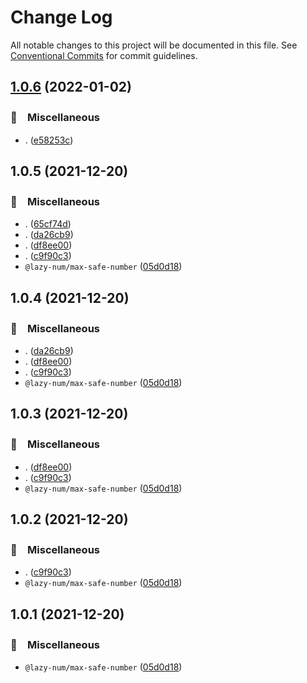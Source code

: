 # Change Log

All notable changes to this project will be documented in this file.
See [Conventional Commits](https://conventionalcommits.org) for commit guidelines.

## [1.0.6](https://github.com/bluelovers/ws-random/compare/@lazy-num/max-safe-number@1.0.5...@lazy-num/max-safe-number@1.0.6) (2022-01-02)


### 🔖　Miscellaneous

* . ([e58253c](https://github.com/bluelovers/ws-random/commit/e58253c60984cc3947069ea4ae2eb1924cd2940e))





## 1.0.5 (2021-12-20)


### 🔖　Miscellaneous

* . ([65cf74d](https://github.com/bluelovers/ws-random/commit/65cf74d7a39b1399cff63dd748ea79d8c0fb9a85))
* . ([da26cb9](https://github.com/bluelovers/ws-random/commit/da26cb9a5e422be346b27b7ff834d2a1a3bbe434))
* . ([df8ee00](https://github.com/bluelovers/ws-random/commit/df8ee0035628a6e2ca218f15429ab85880721f73))
* . ([c9f90c3](https://github.com/bluelovers/ws-random/commit/c9f90c3c7bacda06796085537bc4e9b56e96759a))
* `@lazy-num/max-safe-number` ([05d0d18](https://github.com/bluelovers/ws-random/commit/05d0d181901d6ea5c78d02f473c863b322a5d74e))





## 1.0.4 (2021-12-20)


### 🔖　Miscellaneous

* . ([da26cb9](https://github.com/bluelovers/ws-random/commit/da26cb9a5e422be346b27b7ff834d2a1a3bbe434))
* . ([df8ee00](https://github.com/bluelovers/ws-random/commit/df8ee0035628a6e2ca218f15429ab85880721f73))
* . ([c9f90c3](https://github.com/bluelovers/ws-random/commit/c9f90c3c7bacda06796085537bc4e9b56e96759a))
* `@lazy-num/max-safe-number` ([05d0d18](https://github.com/bluelovers/ws-random/commit/05d0d181901d6ea5c78d02f473c863b322a5d74e))





## 1.0.3 (2021-12-20)


### 🔖　Miscellaneous

* . ([df8ee00](https://github.com/bluelovers/ws-random/commit/df8ee0035628a6e2ca218f15429ab85880721f73))
* . ([c9f90c3](https://github.com/bluelovers/ws-random/commit/c9f90c3c7bacda06796085537bc4e9b56e96759a))
* `@lazy-num/max-safe-number` ([05d0d18](https://github.com/bluelovers/ws-random/commit/05d0d181901d6ea5c78d02f473c863b322a5d74e))





## 1.0.2 (2021-12-20)


### 🔖　Miscellaneous

* . ([c9f90c3](https://github.com/bluelovers/ws-random/commit/c9f90c3c7bacda06796085537bc4e9b56e96759a))
* `@lazy-num/max-safe-number` ([05d0d18](https://github.com/bluelovers/ws-random/commit/05d0d181901d6ea5c78d02f473c863b322a5d74e))





## 1.0.1 (2021-12-20)


### 🔖　Miscellaneous

* `@lazy-num/max-safe-number` ([05d0d18](https://github.com/bluelovers/ws-random/commit/05d0d181901d6ea5c78d02f473c863b322a5d74e))

